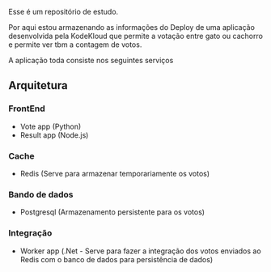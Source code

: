 Esse é um repositório de estudo.

Por aqui estou armazenando as informações do Deploy de uma aplicação desenvolvida pela KodeKloud que permite a votação entre gato ou cachorro e permite ver tbm a contagem de votos.

A aplicação toda consiste nos seguintes serviços

## Arquitetura

### FrontEnd
- Vote app (Python)
- Result app (Node.js)

### Cache
- Redis (Serve para armazenar temporariamente os votos)

### Bando de dados
- Postgresql (Armazenamento persistente para os votos)

### Integração
- Worker app (.Net - Serve para fazer a integração dos votos enviados ao Redis com o banco de dados para persistência de dados)
